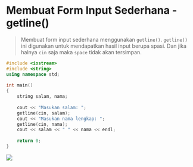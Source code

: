 # **Membuat Form Input Sederhana - getline()**

> Membuat form input sederhana menggunakan `getline()`. `getline()` ini digunakan untuk mendapatkan hasil input berupa spasi. Dan jika halnya `cin` saja maka `space` tidak akan tersimpan.

```cpp
#include <iostream>
#include <string>
using namespace std;
 
int main()
{
    string salam, nama;
 
    cout << "Masukan salam: ";
    getline(cin, salam);
    cout << "Masukan nama lengkap: ";
    getline(cin, nama);
    cout << salam << " " << nama << endl;
 
    return 0;
}
```
![](windows-1.png)
